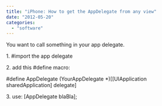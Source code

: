 ```yaml
---
title: "iPhone: How to get the AppDelegate from any view"
date: "2012-05-20"
categories: 
  - "software"
---
```


You want to call something in your app delegate.

  

1\. #import the app delegate

2\. add this #define macro:

  

#define AppDelegate (YourAppDelegate \*)\[\[UIApplication sharedApplication\] delegate\]

  

3\. use: \[AppDelegate blaBla\];
